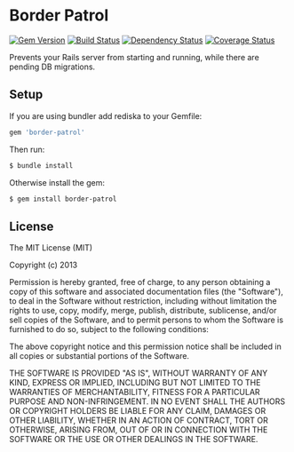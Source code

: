 # Border Patrol

[![Gem Version](https://badge.fury.io/rb/border-patrol.png)](http://badge.fury.io/rb/border-patrol)
[![Build Status](https://travis-ci.org/lbeder/border-patrol.png)](https://travis-ci.org/lbeder/border-patrol)
[![Dependency Status](https://gemnasium.com/lbeder/border-patrol.png)](https://gemnasium.com/lbeder/border-patrol)
[![Coverage Status](https://coveralls.io/repos/lbeder/border-patrol/badge.png)](https://coveralls.io/r/lbeder/rediska)

Prevents your Rails server from starting and running, while there are pending DB migrations.

## Setup

If you are using bundler add rediska to your Gemfile:

``` ruby
gem 'border-patrol'
```

Then run:

```bash
$ bundle install
```

Otherwise install the gem:

```bash
$ gem install border-patrol
```

## License

The MIT License (MIT)

Copyright (c) 2013

Permission is hereby granted, free of charge, to any person obtaining a copy of
this software and associated documentation files (the "Software"), to deal in
the Software without restriction, including without limitation the rights to
use, copy, modify, merge, publish, distribute, sublicense, and/or sell copies of
the Software, and to permit persons to whom the Software is furnished to do so,
subject to the following conditions:

The above copyright notice and this permission notice shall be included in all
copies or substantial portions of the Software.

THE SOFTWARE IS PROVIDED "AS IS", WITHOUT WARRANTY OF ANY KIND, EXPRESS OR
IMPLIED, INCLUDING BUT NOT LIMITED TO THE WARRANTIES OF MERCHANTABILITY, FITNESS
FOR A PARTICULAR PURPOSE AND NON-INFRINGEMENT. IN NO EVENT SHALL THE AUTHORS OR
COPYRIGHT HOLDERS BE LIABLE FOR ANY CLAIM, DAMAGES OR OTHER LIABILITY, WHETHER
IN AN ACTION OF CONTRACT, TORT OR OTHERWISE, ARISING FROM, OUT OF OR IN
CONNECTION WITH THE SOFTWARE OR THE USE OR OTHER DEALINGS IN THE SOFTWARE.
